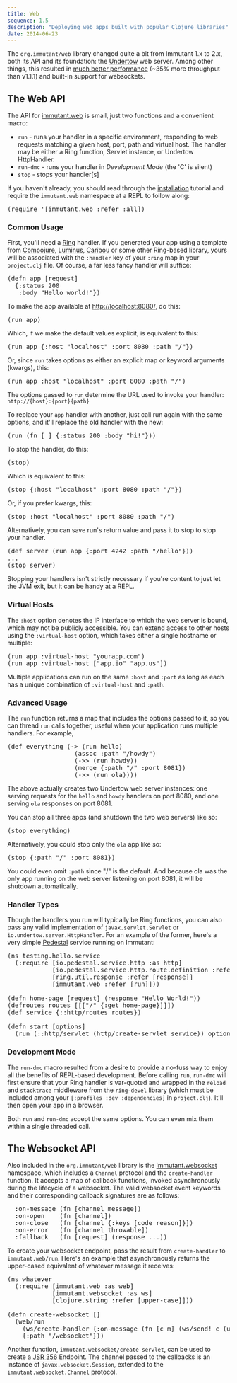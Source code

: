 ```yaml
---
title: Web
sequence: 1.5
description: "Deploying web apps built with popular Clojure libraries"
date: 2014-06-23
---
```


The `org.immutant/web` library changed quite a bit from Immutant 1.x
to 2.x, both its API and its foundation: the [Undertow] web server.
Among other things, this resulted in
[much better performance](https://github.com/ptaoussanis/clojure-web-server-benchmarks)
(~35% more throughput than v1.1.1) and built-in support for
websockets.

## The Web API

The API for [immutant.web] is small, just two functions and a
convenient macro:

* `run` - runs your handler in a specific environment, responding to
  web requests matching a given host, port, path and virtual host. The
  handler may be either a Ring function, Servlet instance, or Undertow
  HttpHandler.
* `run-dmc` - runs your handler in *Development Mode* (the 'C' is silent)
* `stop` - stops your handler[s]

If you haven't already, you should read through the [installation]
tutorial and require the `immutant.web` namespace at a REPL to follow
along:

<pre class="syntax clojure">(require '[immutant.web :refer :all])</pre>

### Common Usage

First, you'll need a [Ring] handler. If you generated your app using a
template from [Compojure], [Luminus], [Caribou] or some other
Ring-based library, yours will be associated with the `:handler` key
of your `:ring` map in your `project.clj` file. Of course, a far less
fancy handler will suffice:

<pre class="syntax clojure">(defn app [request]
  {:status 200
   :body "Hello world!"})
</pre>

To make the app available at <http://localhost:8080/>, do this:

<pre class="syntax clojure">(run app)</pre>

Which, if we make the default values explicit, is equivalent to this:

<pre class="syntax clojure">(run app {:host "localhost" :port 8080 :path "/"})</pre>

Or, since `run` takes options as either an explicit map or keyword
arguments (kwargs), this:

<pre class="syntax clojure">(run app :host "localhost" :port 8080 :path "/")</pre>

The options passed to `run` determine the URL used to invoke your
handler: `http://{host}:{port}{path}`

To replace your `app` handler with another, just call run again with
the same options, and it'll replace the old handler with the new:

<pre class="syntax clojure">(run (fn [_] {:status 200 :body "hi!"}))</pre>

To stop the handler, do this:

<pre class="syntax clojure">(stop)</pre>

Which is equivalent to this:

<pre class="syntax clojure">(stop {:host "localhost" :port 8080 :path "/"})</pre>

Or, if you prefer kwargs, this:

<pre class="syntax clojure">(stop :host "localhost" :port 8080 :path "/")</pre>

Alternatively, you can save run's return value and pass it to stop to
stop your handler.

<pre class="syntax clojure">(def server (run app {:port 4242 :path "/hello"}))
...
(stop server)
</pre>

Stopping your handlers isn't strictly necessary if you're content to
just let the JVM exit, but it can be handy at a REPL.

### Virtual Hosts

The `:host` option denotes the IP interface to which the web server is
bound, which may not be publicly accessible. You can extend access to
other hosts using the `:virtual-host` option, which takes either a
single hostname or multiple:

<pre class="syntax clojure">(run app :virtual-host "yourapp.com")
(run app :virtual-host ["app.io" "app.us"])</pre>

Multiple applications can run on the same `:host` and `:port` as long
as each has a unique combination of `:virtual-host` and `:path`.

### Advanced Usage

The `run` function returns a map that includes the options passed to
it, so you can thread `run` calls together, useful when your
application runs multiple handlers. For example,

<pre class="syntax clojure">(def everything (-> (run hello)
                  (assoc :path "/howdy")
                  (->> (run howdy))
                  (merge {:path "/" :port 8081})
                  (->> (run ola))))
</pre>

The above actually creates two Undertow web server instances: one
serving requests for the `hello` and `howdy` handlers on port 8080,
and one serving `ola` responses on port 8081.

You can stop all three apps (and shutdown the two web servers) like
so:

<pre class="syntax clojure">(stop everything)</pre>

Alternatively, you could stop only the `ola` app like so:

<pre class="syntax clojure">(stop {:path "/" :port 8081})</pre>

You could even omit `:path` since "/" is the default. And because ola
was the only app running on the web server listening on port 8081, it
will be shutdown automatically.

### Handler Types

Though the handlers you run will typically be Ring functions, you can
also pass any valid implementation of `javax.servlet.Servlet` or
`io.undertow.server.HttpHandler`. For an example of the former, here's
a very simple [Pedestal] service running on Immutant:

<pre class="syntax clojure">(ns testing.hello.service
  (:require [io.pedestal.service.http :as http]
            [io.pedestal.service.http.route.definition :refer [defroutes]]
            [ring.util.response :refer [response]]
            [immutant.web :refer [run]]))

(defn home-page [request] (response "Hello World!"))
(defroutes routes [[["/" {:get home-page}]]])
(def service {::http/routes routes})

(defn start [options]
  (run (::http/servlet (http/create-servlet service)) options))
</pre>

### Development Mode

The `run-dmc` macro resulted from a desire to provide a no-fuss way to
enjoy all the benefits of REPL-based development. Before calling
`run`, `run-dmc` will first ensure that your Ring handler is
var-quoted and wrapped in the `reload` and `stacktrace` middleware
from the `ring-devel` library (which must be included among your
`[:profiles :dev :dependencies]` in `project.clj`). It'll then open
your app in a browser.

Both `run` and `run-dmc` accept the same options. You can even mix
them within a single threaded call.

## The Websocket API

Also included in the `org.immutant/web` library is the
[immutant.websocket] namespace, which includes a `Channel` protocol
and the `create-handler` function. It accepts a map of callback
functions, invoked asynchronously during the lifecycle of a websocket.
The valid websocket event keywords and their corresponding callback
signatures are as follows:

<pre class="syntax clojure">  :on-message (fn [channel message])
  :on-open    (fn [channel])
  :on-close   (fn [channel {:keys [code reason]}])
  :on-error   (fn [channel throwable])
  :fallback   (fn [request] (response ...))
</pre>

To create your websocket endpoint, pass the result from
`create-handler` to `immutant.web/run`. Here's an example that
asynchronously returns the upper-cased equivalent of whatever message
it receives:

<pre class="syntax clojure">(ns whatever
  (:require [immutant.web :as web]
            [immutant.websocket :as ws]
            [clojure.string :refer [upper-case]]))

(defn create-websocket []
  (web/run
    (ws/create-handler {:on-message (fn [c m] (ws/send! c (upper-case m)))})
    {:path "/websocket"}))
</pre>

Another function, `immutant.websocket/create-servlet`, can be used to
create a [JSR 356] Endpoint. The channel passed to the callbacks is an
instance of `javax.websocket.Session`, extended to the
`immutant.websocket.Channel` protocol.


[immutant.web]: https://projectodd.ci.cloudbees.com/job/immutant2-incremental/lastSuccessfulBuild/artifact/target/apidocs/immutant.web.html
[immutant.websocket]: https://projectodd.ci.cloudbees.com/job/immutant2-incremental/lastSuccessfulBuild/artifact/target/apidocs/immutant.websocket.html
[Undertow]: http://undertow.io/
[Ring]: https://github.com/ring-clojure/ring/wiki
[installation]: /tutorials/installation/
[Pedestal]: https://github.com/pedestal/pedestal
[JSR 356]: https://jcp.org/en/jsr/detail?id=356
[Compojure]: https://github.com/weavejester/compojure
[Luminus]: http://www.luminusweb.net/
[Caribou]: http://let-caribou.in/
